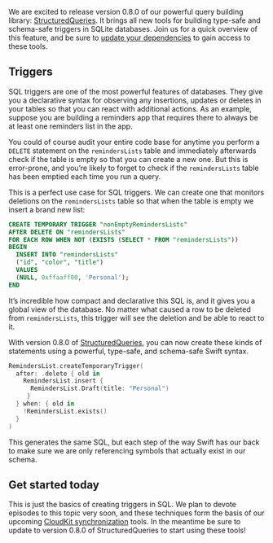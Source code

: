 We are excited to release version 0.8.0 of our powerful query building library: [StructuredQueries](http://github.com/pointfreeco/swift-structured-queries). It brings all new tools for building type-safe and schema-safe triggers in SQLite databases. Join us for a quick overview of this feature, and be sure to [update your dependencies](https://github.com/pointfreeco/swift-structured-queries/releases/tag/0.8.0) to gain access to these tools.

## Triggers

SQL triggers are one of the most powerful features of databases. They give you a declarative syntax for observing any insertions, updates or deletes in your tables so that you can react with additional actions. As an example, suppose you are building a reminders app that requires there to always be at least one reminders list in the app.

You could of course audit your entire code base for anytime you perform a `DELETE` statement on the `remindersLists` table and immediately afterwards check if the table is empty so that you can create a new one. But this is error-prone, and you’re likely to forget to check if the `remindersLists` table has been emptied each time you run a query.

This is a perfect use case for SQL triggers. We can create one that monitors deletions on the `remindersLists` table so that when the table is empty we insert a brand new list:

```sql
CREATE TEMPORARY TRIGGER "nonEmptyRemindersLists"
AFTER DELETE ON "remindersLists"
FOR EACH ROW WHEN NOT (EXISTS (SELECT * FROM "remindersLists"))
BEGIN
  INSERT INTO "remindersLists"
  ("id", "color", "title")
  VALUES
  (NULL, 0xffaaff00, 'Personal');
END
```

It’s incredible how compact and declarative this SQL is, and it gives you a global view of the database. No matter what caused a row to be deleted from `remindersLists`, this trigger will see the deletion and be able to react to it.

With version 0.8.0 of [StructuredQueries](http://github.com/pointfreeco/swift-structured-queries), you can now create these kinds of statements using a powerful, type-safe, and schema-safe Swift syntax.

```swift
RemindersList.createTemporaryTrigger(
  after: .delete { old in
    RemindersList.insert { 
      RemindersList.Draft(title: "Personal") 
     }
  } when: { old in
    !RemindersList.exists()
  }
)
```

This generates the same SQL, but each step of the way Swift has our back to make sure we are only referencing symbols that actually exist in our schema.

## Get started today

This is just the basics of creating triggers in SQL. We plan to devote episodes to this topic very
soon, and these techniques form the basis of our upcoming [CloudKit synchronization][] tools. In the 
meantime be sure to update to version 0.8.0 of StructuredQueries to start using these tools!

[CloudKit Synchronization]: /blog/posts/175-upcoming-live-stream-a-vision-for-modern-persistence
